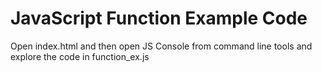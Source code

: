 # JavaScript Function Example Code

Open index.html and then open JS Console from command line tools and explore the code in function_ex.js

